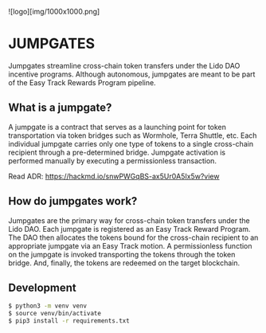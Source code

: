 ![logo][img/1000x1000.png]

# JUMPGATES

Jumpgates streamline cross-chain token transfers under the Lido DAO incentive programs. Although autonomous, jumpgates are meant to be part of the Easy Track Rewards Program pipeline.

## What is a jumpgate?

A jumpgate is a contract that serves as a launching point for token transportation via token bridges such as Wormhole, Terra Shuttle, etc. Each individual jumpgate carries only one type of tokens to a single cross-chain recipient through a pre-determined bridge. Jumpgate activation is performed manually by executing a permissionless transaction.

Read ADR: https://hackmd.io/snwPWGqBS-ax5Ur0A5Ix5w?view

## How do jumpgates work?

Jumpgates are the primary way for cross-chain token transfers under the Lido DAO. Each jumpgate is registered as an Easy Track Reward Program. The DAO then allocates the tokens bound for the cross-chain recipient to an appropriate jumpgate via an Easy Track motion. A permissionless function on the jumpgate is invoked transporting the tokens through the token bridge. And, finally, the tokens are redeemed on the target blockchain.

## Development

```bash
$ python3 -m venv venv
$ source venv/bin/activate
$ pip3 install -r requirements.txt
```
